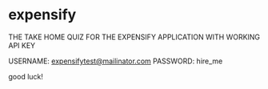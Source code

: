 # expensify
THE TAKE HOME QUIZ FOR THE EXPENSIFY APPLICATION WITH WORKING API KEY

USERNAME: expensifytest@mailinator.com
PASSWORD: hire_me

good luck!
